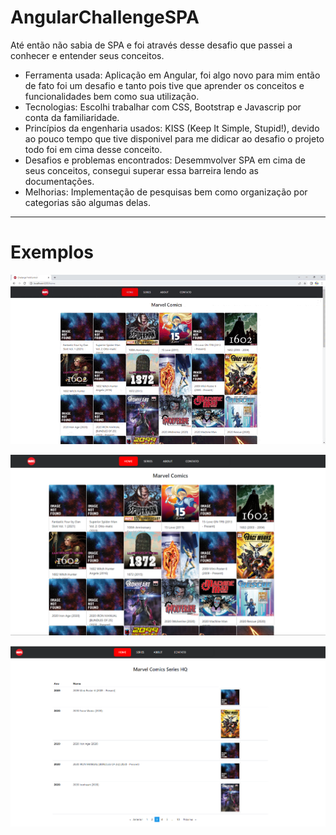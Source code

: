 # AngularChallengeSPA

Até então não sabia de SPA e foi através desse desafio que passei a conhecer e entender seus conceitos.

- Ferramenta usada: Aplicação em Angular, foi algo novo para mim então de fato foi um desafio e tanto pois tive que aprender os conceitos e funcionalidades bem como sua utilização.
- Tecnologias: Escolhi trabalhar com CSS, Bootstrap e Javascrip por conta da familiaridade.
- Princípios da engenharia usados: KISS (Keep It Simple, Stupid!), devido ao pouco tempo que tive disponivel para me didicar ao desafio o projeto todo foi em cima desse conceito.
- Desafios e problemas encontrados: Desemmvolver SPA em cima de seus conceitos, consegui superar essa barreira lendo as documentações.
- Melhorias: Implementação de pesquisas bem como organização por categorias são algumas delas.
----------

# Exemplos

<p>
  <img src="assets/animation.gif" width="855"/>
</p>

<p>
  <img src="assets/Home.png" width="855"/>
</p>

<p>
  <img src="assets/Series.png" width="855"/>
</p>

